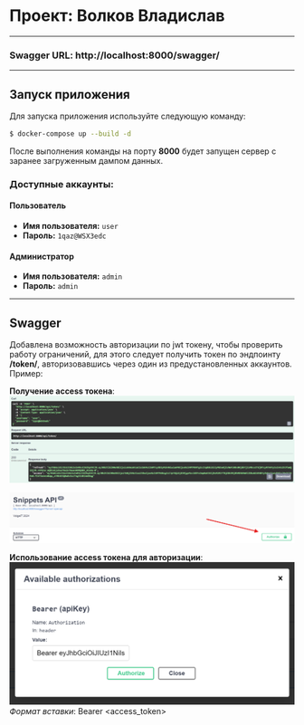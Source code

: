 # Проект: Волков Владислав

---

### Swagger URL: http://localhost:8000/swagger/

---

## Запуск приложения

Для запуска приложения используйте следующую команду:

```bash
$ docker-compose up --build -d
```

После выполнения команды на порту **8000** будет запущен сервер с заранее загруженным дампом данных.

### Доступные аккаунты:

#### Пользователь
- **Имя пользователя:** `user`
- **Пароль:** `1qaz@WSX3edc`

#### Администратор
- **Имя пользователя:** `admin`
- **Пароль:** `admin`

---

## Swagger

Добавлена возможность авторизации по jwt токену, чтобы проверить работу ограничений, для этого следует получить токен по эндпоинту **/token/**, авторизовавшись
через один из предустановленных аккаунтов. Пример:

**Получение access токена**:
![img.png](images/img.png)

![img_1.png](images/img_1.png)

**Использование access токена для авторизации**:
![img_2.png](images/img_2.png)
_Формат вставки_: Bearer <access_token>